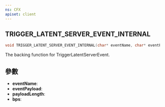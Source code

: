 ```yaml
---
ns: CFX
apiset: client
---
```

## TRIGGER_LATENT_SERVER_EVENT_INTERNAL

```c
void TRIGGER_LATENT_SERVER_EVENT_INTERNAL(char* eventName, char* eventPayload, int payloadLength, int bps);
```

The backing function for TriggerLatentServerEvent.

## 參數
* **eventName**: 
* **eventPayload**: 
* **payloadLength**: 
* **bps**: 


